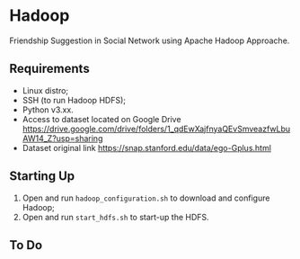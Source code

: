 # Hadoop
Friendship Suggestion in Social Network using Apache Hadoop Approache.

## Requirements
- Linux distro;
- SSH (to run Hadoop HDFS);
- Python v3.xx.
- Access to dataset located on Google Drive https://drive.google.com/drive/folders/1_qdEwXajfnyaQEvSmveazfwLbuAW14_Z?usp=sharing
- Dataset original link https://snap.stanford.edu/data/ego-Gplus.html

## Starting Up
1. Open and run `hadoop_configuration.sh` to download and configure Hadoop;
2. Open and run `start_hdfs.sh` to start-up the HDFS.  

## To Do


